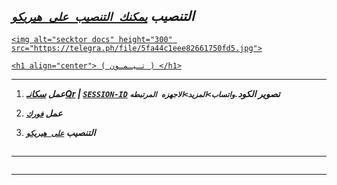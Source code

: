 




## ***التنصيب [`يمكنك التنصيب على هيريكو`]( https://dashboard.heroku.com/new?template=https://github.com/Raiz-2023/Raizel_v3)***

  

 

  <p align="center">  

  <a href="https://telegra.ph/file/5fa44c1eee82661750fd5.jpg">

    <img alt="secktor docs" height="300" src="https://telegra.ph/file/5fa44c1eee82661750fd5.jpg">

    <h1 align="center"> ( تـيـمـون ) </h1>

  </a>

 

---

1. ***عمل [سكانـQr](https://replit.com/@xIKRATOSx/scanner?v=1?outputonly=1&lite=1#index.js) | [`SESSION-ID`](https://replit.com/@xIKRATOSx/scanner?v=1?outputonly=1&lite=1#index.js) تصوير الكود.`واتساب>المزيد>الاجهزه المرتبطه`***

2.  ***عمل [`فورك`](https://github.com/Jshshhsha/Timon-V1/fork)***

3.  ***التنصيب [`على هيريكو`]( https://dashboard.heroku.com/new?template=https://github.com/Jshshhsha/Timon-V1)***

##

---

```

```

---













